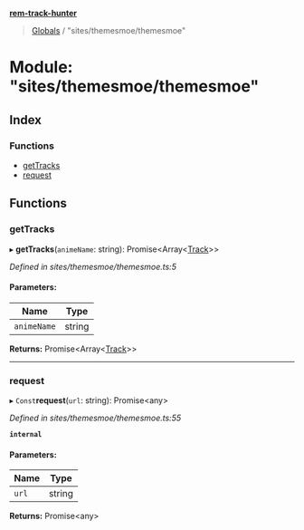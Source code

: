 **[rem-track-hunter](../README.md)**

> [Globals](../globals.md) / "sites/themesmoe/themesmoe"

# Module: "sites/themesmoe/themesmoe"

## Index

### Functions

* [getTracks](_sites_themesmoe_themesmoe_.md#gettracks)
* [request](_sites_themesmoe_themesmoe_.md#request)

## Functions

### getTracks

▸ **getTracks**(`animeName`: string): Promise\<Array\<[Track](../interfaces/_types_general_.track.md)>>

*Defined in sites/themesmoe/themesmoe.ts:5*

#### Parameters:

Name | Type |
------ | ------ |
`animeName` | string |

**Returns:** Promise\<Array\<[Track](../interfaces/_types_general_.track.md)>>

___

### request

▸ `Const`**request**(`url`: string): Promise\<any>

*Defined in sites/themesmoe/themesmoe.ts:55*

**`internal`** 

#### Parameters:

Name | Type |
------ | ------ |
`url` | string |

**Returns:** Promise\<any>
